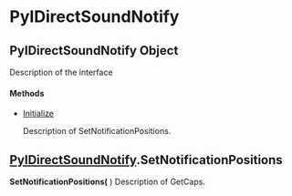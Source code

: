 # PyIDirectSoundNotify

## PyIDirectSoundNotify Object

Description of the interface

#### Methods


  - [Initialize](PyIDirectSoundNotify.md#pyidirectsoundnotifyinitialize)

    Description of SetNotificationPositions.&nbsp;

## [PyIDirectSoundNotify](#pyidirectsoundnotify).SetNotificationPositions

 __SetNotificationPositions(__ )
Description of GetCaps.